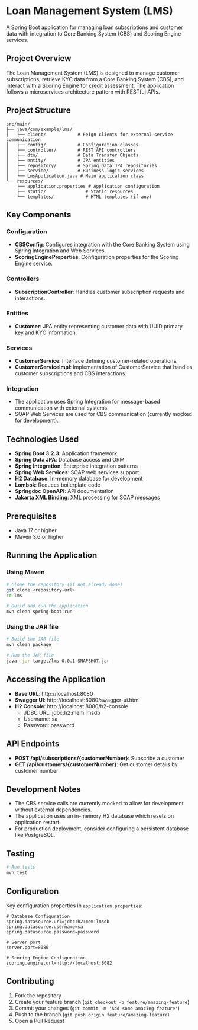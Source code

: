 # Loan Management System (LMS)

A Spring Boot application for managing loan subscriptions and customer data with integration to Core Banking System (CBS) and Scoring Engine services.

## Project Overview

The Loan Management System (LMS) is designed to manage customer subscriptions, retrieve KYC data from a Core Banking System (CBS), and interact with a Scoring Engine for credit assessment. The application follows a microservices architecture pattern with RESTful APIs.

## Project Structure

```
src/main/
├── java/com/example/lms/
│   ├── client/            # Feign clients for external service communication
│   ├── config/            # Configuration classes
│   ├── controller/        # REST API controllers
│   ├── dto/               # Data Transfer Objects
│   ├── entity/            # JPA entities
│   ├── repository/        # Spring Data JPA repositories
│   ├── service/           # Business logic services
│   └── LmsApplication.java # Main application class
└── resources/
    ├── application.properties # Application configuration
    ├── static/               # Static resources
    └── templates/            # HTML templates (if any)
```

## Key Components

### Configuration

- **CBSConfig**: Configures integration with the Core Banking System using Spring Integration and Web Services.
- **ScoringEngineProperties**: Configuration properties for the Scoring Engine service.

### Controllers

- **SubscriptionController**: Handles customer subscription requests and interactions.

### Entities

- **Customer**: JPA entity representing customer data with UUID primary key and KYC information.

### Services

- **CustomerService**: Interface defining customer-related operations.
- **CustomerServiceImpl**: Implementation of CustomerService that handles customer subscriptions and CBS interactions.

### Integration

- The application uses Spring Integration for message-based communication with external systems.
- SOAP Web Services are used for CBS communication (currently mocked for development).

## Technologies Used

- **Spring Boot 3.2.3**: Application framework
- **Spring Data JPA**: Database access and ORM
- **Spring Integration**: Enterprise integration patterns
- **Spring Web Services**: SOAP web services support
- **H2 Database**: In-memory database for development
- **Lombok**: Reduces boilerplate code
- **Springdoc OpenAPI**: API documentation
- **Jakarta XML Binding**: XML processing for SOAP messages

## Prerequisites

- Java 17 or higher
- Maven 3.6 or higher

## Running the Application

### Using Maven

```bash
# Clone the repository (if not already done)
git clone <repository-url>
cd lms

# Build and run the application
mvn clean spring-boot:run
```

### Using the JAR file

```bash
# Build the JAR file
mvn clean package

# Run the JAR file
java -jar target/lms-0.0.1-SNAPSHOT.jar
```

## Accessing the Application

- **Base URL**: http://localhost:8080
- **Swagger UI**: http://localhost:8080/swagger-ui.html
- **H2 Console**: http://localhost:8080/h2-console
  - JDBC URL: jdbc:h2:mem:lmsdb
  - Username: sa
  - Password: password

## API Endpoints

- **POST /api/subscriptions/{customerNumber}**: Subscribe a customer
- **GET /api/customers/{customerNumber}**: Get customer details by customer number

## Development Notes

- The CBS service calls are currently mocked to allow for development without external dependencies.
- The application uses an in-memory H2 database which resets on application restart.
- For production deployment, consider configuring a persistent database like PostgreSQL.

## Testing

```bash
# Run tests
mvn test
```

## Configuration

Key configuration properties in `application.properties`:

```properties
# Database Configuration
spring.datasource.url=jdbc:h2:mem:lmsdb
spring.datasource.username=sa
spring.datasource.password=password

# Server port
server.port=8080

# Scoring Engine Configuration
scoring.engine.url=http://localhost:8082
```

## Contributing

1. Fork the repository
2. Create your feature branch (`git checkout -b feature/amazing-feature`)
3. Commit your changes (`git commit -m 'Add some amazing feature'`)
4. Push to the branch (`git push origin feature/amazing-feature`)
5. Open a Pull Request
